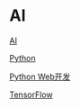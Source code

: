# AI

[AI](https://github.com/hncgc/AI/blob/master/AI.md)  

[Python](https://github.com/hncgc/AI/blob/master/Python.md)  

[Python Web开发](https://github.com/hncgc/AI/blob/master/PythonWeb%E5%BC%80%E5%8F%91.md)  

[TensorFlow](https://github.com/hncgc/AI/blob/master/TensorFlow.md)  

